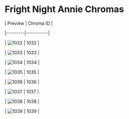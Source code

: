 # Fright Night Annie Chromas


| Preview | Chroma ID |

|---------|-----------|

| ![1032](https://raw.communitydragon.org/latest/plugins/rcp-be-lol-game-data/global/default/v1/champion-chroma-images/1/1032.png) | 1032 |

| ![1033](https://raw.communitydragon.org/latest/plugins/rcp-be-lol-game-data/global/default/v1/champion-chroma-images/1/1033.png) | 1033 |

| ![1034](https://raw.communitydragon.org/latest/plugins/rcp-be-lol-game-data/global/default/v1/champion-chroma-images/1/1034.png) | 1034 |

| ![1035](https://raw.communitydragon.org/latest/plugins/rcp-be-lol-game-data/global/default/v1/champion-chroma-images/1/1035.png) | 1035 |

| ![1036](https://raw.communitydragon.org/latest/plugins/rcp-be-lol-game-data/global/default/v1/champion-chroma-images/1/1036.png) | 1036 |

| ![1037](https://raw.communitydragon.org/latest/plugins/rcp-be-lol-game-data/global/default/v1/champion-chroma-images/1/1037.png) | 1037 |

| ![1038](https://raw.communitydragon.org/latest/plugins/rcp-be-lol-game-data/global/default/v1/champion-chroma-images/1/1038.png) | 1038 |

| ![1039](https://raw.communitydragon.org/latest/plugins/rcp-be-lol-game-data/global/default/v1/champion-chroma-images/1/1039.png) | 1039 |